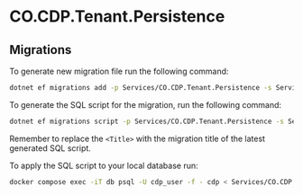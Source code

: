 # CO.CDP.Tenant.Persistence

## Migrations

To generate new migration file run the following command:

```bash
dotnet ef migrations add -p Services/CO.CDP.Tenant.Persistence -s Services/CO.CDP.Tenant.WebApi <Title>
```

To generate the SQL script for the migration, run the following command:

```bash
dotnet ef migrations script -p Services/CO.CDP.Tenant.Persistence -s Services/CO.CDP.Tenant.WebApi --idempotent -o Services/CO.CDP.Tenant.Persistence/Migrations/SQL/$(date +%Y-%m-%d_%H%M)_<Title>.sql <Title>
```

Remember to replace the `<Title>` with the migration title of the latest generated SQL script.

To apply the SQL script to your local database run:

```bash
docker compose exec -iT db psql -U cdp_user -f - cdp < Services/CO.CDP.Tenant.Persistence/Migrations/SQL/*
```
